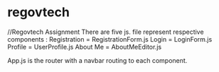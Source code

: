 # regovtech
//Regovtech Assignment
There are five js. file represent respective components :
Registration = RegistrationForm.js
Login = LoginForm.js
Profile = UserProfile.js
About Me = AboutMeEditor.js

App.js is the router with a navbar routing to each component.

